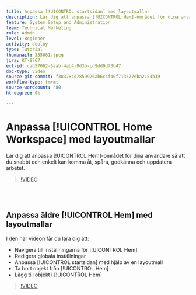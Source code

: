 ```yaml
---
title: Anpassa [!UICONTROL startsidan] med layoutmallar
description: Lär dig att anpassa [!UICONTROL Hem]-området för dina användare så att du snabbt och enkelt kan komma åt, spåra, godkänna och uppdatera arbetet.
feature: System Setup and Administration
team: Technical Marketing
role: Admin
level: Beginner
activity: deploy
type: Tutorial
thumbnail: 335081.jpeg
jira: KT-8767
exl-id: cab57062-5aab-4ab4-9d3b-cd9dd9df3b47
doc-type: video
source-git-commit: f383784d7859926ab6c4f40f713577eba2154b39
workflow-type: tm+mt
source-wordcount: '80'
ht-degree: 0%

---
```


# Anpassa [!UICONTROL Home Workspace] med layoutmallar

Lär dig att anpassa [!UICONTROL Hem]-området för dina användare så att du snabbt och enkelt kan komma åt, spåra, godkänna och uppdatera arbetet.

>[!VIDEO](https://video.tv.adobe.com/v/3428091/?quality=12&learn=on)

<br>
</br>

## Anpassa äldre [!UICONTROL Hem] med layoutmallar

I den här videon får du lära dig att:

* Navigera till inställningarna för [!UICONTROL Hem]
* Redigera globala inställningar
* Anpassa [!UICONTROL startsidan] med hjälp av en layoutmall
* Ta bort objekt från [!UICONTROL Hem]
* Lägg till objekt i [!UICONTROL Hem]

>[!VIDEO](https://video.tv.adobe.com/v/335081/?quality=12&learn=on)
